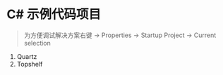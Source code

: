 # C# 示例代码项目

> 为方便调试解决方案右键 -> Properties -> Startup Project -> Current selection

1. Quartz
1. Topshelf

